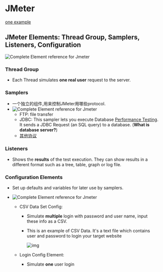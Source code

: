 # **JMeter**

[one example](https://www.cnblogs.com/stulzq/p/8971531.html)

## **JMeter Elements: Thread Group, Samplers, Listeners, Configuration**

![Complete Element reference for Jmeter](/home/lemon/Workspace/myCheatSheet/JMeter/pic/Jmeter.png)

### Thread Group

- Each Thread simulates **one real user** request to the server.

### Samplers

- 一个独立的组件,用来控制JMeter用哪些protocol.
- ![Complete Element reference for Jmeter](/home/lemon/Workspace/myCheatSheet/JMeter/pic/Samplers.png)
    - FTP: file transfer
    - JDBC: This sampler lets you execute Database [Performance Testing](https://www.guru99.com/performance-testing.html). It sends a JDBC Request (an SQL query) to a database. (**What is database server?**)
    - [其他协议](https://www.guru99.com/jmeter-element-reference.html)

### Listeners

- Shows the **results** of the test execution. They can show results in a different format such as a tree, table, graph or log file.

### Configuration Elements

- Set up defaults and variables for later use by samplers.

- ![Complete Element reference for Jmeter](https://www.guru99.com/images/ConfigurationElements.png)
    - CSV Data Set Config:

        - Simulate **multiple** login with password and user name, input these info as a CSV.

        - This is an example of CSV Data. It's a text file which contains user and password to login your target website

            ![img](/home/lemon/Workspace/myCheatSheet/JMeter/pic/CSVData(2).png)

    - Login Config Element: 

        - Simulate **one** user login